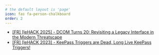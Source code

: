 ```yaml
---
# the default layout is 'page'
icon: fas fa-person-chalkboard
order: 2
---
```


- [[FR] [leHACK 2025] - DCOM Turns 20: Revisiting a Legacy Interface in the Modern Threatscape](https://d3lb3.github.io/assets/leHACK_2025.pdf)
- [[FR] [leHACK 2023] - KeePass Triggers are Dead, Long Live KeePass Triggers!](https://d3lb3.github.io/assets/leHACK_2023.pdf)


